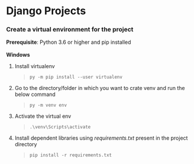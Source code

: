 # Django Projects

### Create a virtual environment for the project<br/>
**Prerequisite**: Python 3.6 or higher and pip installed
<br/>
<br/>
**Windows**
  1. Install virtualenv
     >`py -m pip install --user virtualenv`
  2. Go to the directory/folder in which you want to crate venv and run the below command
     >`py -m venv env`
  4. Activate the virtual env
     >`.\venv\Scripts\activate`
  3. Install dependent libraries using *requirements.txt* present in the project directory
     >`pip install -r requirements.txt`
     
